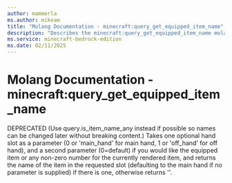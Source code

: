 ```yaml
---
author: mammerla
ms.author: mikeam
title: "Molang Documentation - minecraft:query_get_equipped_item_name"
description: "Describes the minecraft:query_get_equipped_item_name molang"
ms.service: minecraft-bedrock-edition
ms.date: 02/11/2025 
---
```


# Molang Documentation - minecraft:query_get_equipped_item_name

DEPRECATED (Use query.is_item_name_any instead if possible so names can be changed later without breaking content.) Takes one optional hand slot as a parameter (0 or 'main_hand' for main hand, 1 or 'off_hand' for off hand), and a second parameter (0=default) if you would like the equipped item or any non-zero number for the currently rendered item, and returns the name of the item in the requested slot (defaulting to the main hand if no parameter is supplied) if there is one, otherwise returns ''.
